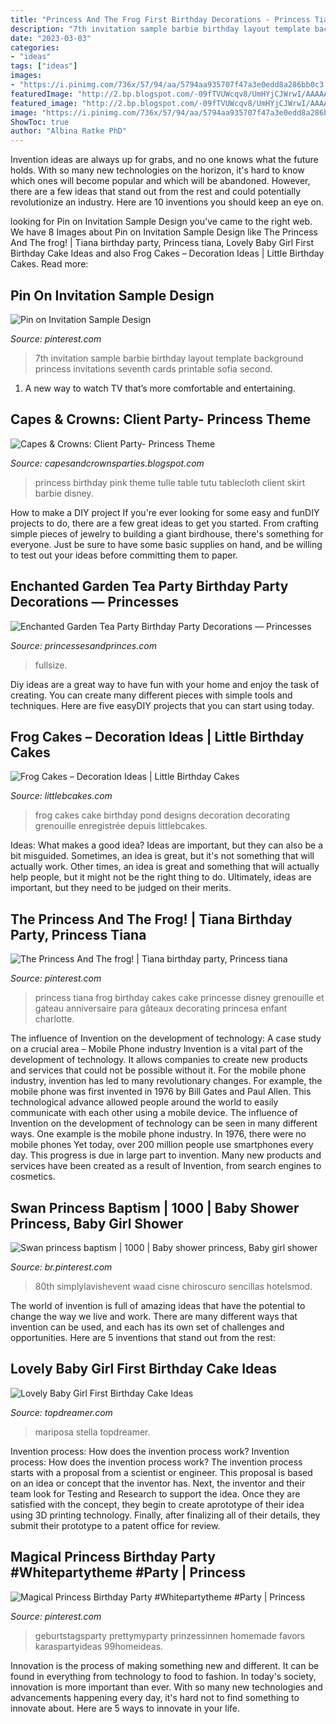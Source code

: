 ```yaml
---
title: "Princess And The Frog First Birthday Decorations - Princess Tiana Frog Birthday Cakes Cake Princesse Disney Grenouille Et Gateau Anniversaire Para Gâteaux Decorating Princesa Enfant Charlotte"
description: "7th invitation sample barbie birthday layout template background princess invitations seventh cards printable sofia second"
date: "2023-03-03"
categories:
- "ideas"
tags: ["ideas"]
images:
- "https://i.pinimg.com/736x/57/94/aa/5794aa935707f47a3e0edd8a286bb0c3.jpg"
featuredImage: "http://2.bp.blogspot.com/-09fTVUWcqv8/UmHYjCJWrwI/AAAAAAAAQl8/A_zwolnmAdQ/s1600/KcUzaV6jlreezbIkKRFT56P-OrAX0p3_LPPeDJIloac.jpg"
featured_image: "http://2.bp.blogspot.com/-09fTVUWcqv8/UmHYjCJWrwI/AAAAAAAAQl8/A_zwolnmAdQ/s1600/KcUzaV6jlreezbIkKRFT56P-OrAX0p3_LPPeDJIloac.jpg"
image: "https://i.pinimg.com/736x/57/94/aa/5794aa935707f47a3e0edd8a286bb0c3.jpg"
ShowToc: true
author: "Albina Ratke PhD"
---
```



Invention ideas are always up for grabs, and no one knows what the future holds. With so many new technologies on the horizon, it's hard to know which ones will become popular and which will be abandoned. However, there are a few ideas that stand out from the rest and could potentially revolutionize an industry. Here are 10 inventions you should keep an eye on.

	

		
looking for Pin on Invitation Sample Design you've came to the right web. We have 8 Images about Pin on Invitation Sample Design like The Princess And The frog! | Tiana birthday party, Princess tiana, Lovely Baby Girl First Birthday Cake Ideas and also Frog Cakes – Decoration Ideas | Little Birthday Cakes. Read more:
		
    
## Pin On Invitation Sample Design

<img loading=lazy src="https://i.pinimg.com/736x/57/94/aa/5794aa935707f47a3e0edd8a286bb0c3.jpg" onerror="this.onerror=null;this.src='https://tse1.mm.bing.net/th?id=OIP.ZPawPb_8IeoP1kREBSMacwHaFS&amp;pid=15.1';" alt="Pin on Invitation Sample Design">

_Source: pinterest.com_

>7th invitation sample barbie birthday layout template background princess invitations seventh cards printable sofia second. 

	

1. A new way to watch TV that’s more comfortable and entertaining.

    
## Capes &amp; Crowns: Client Party- Princess Theme

<img loading=lazy src="http://2.bp.blogspot.com/-09fTVUWcqv8/UmHYjCJWrwI/AAAAAAAAQl8/A_zwolnmAdQ/s1600/KcUzaV6jlreezbIkKRFT56P-OrAX0p3_LPPeDJIloac.jpg" onerror="this.onerror=null;this.src='https://tse2.mm.bing.net/th?id=OIP.zx1qqLnWU9XrEhzlJD52YgAAAA&amp;pid=15.1';" alt="Capes &amp; Crowns: Client Party- Princess Theme">

_Source: capesandcrownsparties.blogspot.com_

>princess birthday pink theme tulle table tutu tablecloth client skirt barbie disney. 

	

How to make a DIY project
If you're ever looking for some easy and funDIY projects to do, there are a few great ideas to get you started. From crafting simple pieces of jewelry to building a giant birdhouse, there's something for everyone. Just be sure to have some basic supplies on hand, and be willing to test out your ideas before committing them to paper.

    
## Enchanted Garden Tea Party Birthday Party Decorations — Princesses

<img loading=lazy src="https://images.squarespace-cdn.com/content/v1/5a878a92017db29af1213b18/1569779954049-MB7OYRSBM89DNCQOYGUB/ke17ZwdGBToddI8pDm48kCI9vUEHTIirK03zsTi5U6N7gQa3H78H3Y0txjaiv_0fDoOvxcdMmMKkDsyUqMSsMWxHk725yiiHCCLfrh8O1z5QPOohDIaIeljMHgDF5CVlOqpeNLcJ80NK65_fV7S1UROzKXXbHveJC7Hi_Q7yU0JglJe0DHNhCvF7DlVPCZmcp4g8dkz8m9jd1c_lmLz9eg/garden-tea-kids-birthday-party-metrowest.jpg" onerror="this.onerror=null;this.src='https://tse1.mm.bing.net/th?id=OIP.XmW1Dj05YDb15YKzvwYkvwHaGn&amp;pid=15.1';" alt="Enchanted Garden Tea Party Birthday Party Decorations — Princesses">

_Source: princessesandprinces.com_

>fullsize. 

	

Diy ideas are a great way to have fun with your home and enjoy the task of creating. You can create many different pieces with simple tools and techniques. Here are five easyDIY projects that you can start using today.

    
## Frog Cakes – Decoration Ideas | Little Birthday Cakes

<img loading=lazy src="http://www.littlebcakes.com/wp-content/uploads/2014/01/Frog-Cake.jpg" onerror="this.onerror=null;this.src='https://tse2.mm.bing.net/th?id=OIP.BdMfWyj1LH4Pk9g_eY3XQAHaEK&amp;pid=15.1';" alt="Frog Cakes – Decoration Ideas | Little Birthday Cakes">

_Source: littlebcakes.com_

>frog cakes cake birthday pond designs decoration decorating grenouille enregistrée depuis littlebcakes. 

	

Ideas: What makes a good idea?
Ideas are important, but they can also be a bit misguided. Sometimes, an idea is great, but it's not something that will actually work. Other times, an idea is great and something that will actually help people, but it might not be the right thing to do. Ultimately, ideas are important, but they need to be judged on their merits.

    
## The Princess And The Frog! | Tiana Birthday Party, Princess Tiana

<img loading=lazy src="https://i.pinimg.com/736x/f9/71/de/f971dea3f873e472a07c0aeb738ad59d.jpg" onerror="this.onerror=null;this.src='https://tse3.mm.bing.net/th?id=OIP.JEWDzIcMuiAREyAm3sId9gHaJw&amp;pid=15.1';" alt="The Princess And The frog! | Tiana birthday party, Princess tiana">

_Source: pinterest.com_

>princess tiana frog birthday cakes cake princesse disney grenouille et gateau anniversaire para gâteaux decorating princesa enfant charlotte. 

	

The influence of Invention on the development of technology: A case study on a crucial area – Mobile Phone industry
Invention is a vital part of the development of technology. It allows companies to create new products and services that could not be possible without it. For the mobile phone industry, invention has led to many revolutionary changes. For example, the mobile phone was first invented in 1976 by Bill Gates and Paul Allen. This technological advance allowed people around the world to easily communicate with each other using a mobile device.
The influence of Invention on the development of technology can be seen in many different ways. One example is the mobile phone industry. In 1976, there were no mobile phones Yet today, over 200 million people use smartphones every day. This progress is due in large part to invention. Many new products and services have been created as a result of Invention, from search engines to cosmetics.

    
## Swan Princess Baptism | 1000 | Baby Shower Princess, Baby Girl Shower

<img loading=lazy src="https://i.pinimg.com/originals/25/21/19/2521195b6bd9266bdc17e8d1f91d374b.jpg" onerror="this.onerror=null;this.src='https://tse4.mm.bing.net/th?id=OIP.en41i9-1xvmHfFiiAIJxzgHaNK&amp;pid=15.1';" alt="Swan princess baptism | 1000 | Baby shower princess, Baby girl shower">

_Source: br.pinterest.com_

>80th simplylavishevent waad cisne chiroscuro sencillas hotelsmod. 

	

The world of invention is full of amazing ideas that have the potential to change the way we live and work. There are many different ways that invention can be used, and each has its own set of challenges and opportunities. Here are 5 inventions that stand out from the rest:

    
## Lovely Baby Girl First Birthday Cake Ideas

<img loading=lazy src="https://topdreamer.com/wp-content/uploads/2014/10/tortas-cupcakes-pasapalos-frios-dulcescaliente-galletas-12976-MLV20069398486_032014-F-718x957.jpg" onerror="this.onerror=null;this.src='https://tse4.mm.bing.net/th?id=OIP.5on0B19gwJtjqYvtZ5H4GwHaJ3&amp;pid=15.1';" alt="Lovely Baby Girl First Birthday Cake Ideas">

_Source: topdreamer.com_

>mariposa stella topdreamer. 

	

Invention process: How does the invention process work?
Invention process: How does the invention process work?
The invention process starts with a proposal from a scientist or engineer. This proposal is based on an idea or concept that the inventor has. Next, the inventor and their team look for Testing and Research to support the idea. Once they are satisfied with the concept, they begin to create aprototype of their idea using 3D printing technology. Finally, after finalizing all of their details, they submit their prototype to a patent office for review.

    
## Magical Princess Birthday Party #Whitepartytheme #Party | Princess

<img loading=lazy src="https://i.pinimg.com/736x/eb/f9/7d/ebf97dd45f2a6aa95e2b3e876282e334.jpg" onerror="this.onerror=null;this.src='https://tse1.mm.bing.net/th?id=OIP.DReoieXoYr03CR2HagRkIwHaLH&amp;pid=15.1';" alt="Magical Princess Birthday Party #Whitepartytheme #Party | Princess">

_Source: pinterest.com_

>geburtstagsparty prettymyparty prinzessinnen homemade favors karaspartyideas 99homeideas. 

	

Innovation is the process of making something new and different. It can be found in everything from technology to food to fashion. In today's society, innovation is more important than ever. With so many new technologies and advancements happening every day, it's hard not to find something to innovate about. Here are 5 ways to innovate in your life.

